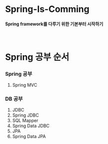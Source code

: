 # Spring-Is-Comming

#### Spring framework를 다루기 위한 기본부터 시작하기

<br>

# Spring 공부 순서

### Spring 공부

1. Spring MVC

### DB 공부

1. JDBC
2. Spring JDBC
3. SQL Mapper
4. Spring Data JDBC
5. JPA
6. Spring Data JPA
